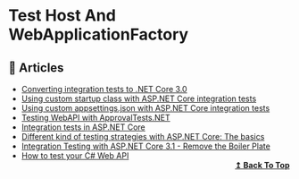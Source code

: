 # Test Host And WebApplicationFactory

## 📝 Articles

- [Converting integration tests to .NET Core 3.0](https://andrewlock.net/converting-integration-tests-to-net-core-3/)
- [Using custom startup class with ASP.NET Core integration tests](https://gunnarpeipman.com/aspnet-core-integration-test-startup/)
- [Using custom appsettings.json with ASP.NET Core integration tests](https://gunnarpeipman.com/aspnet-core-integration-tests-appsettings/)
- [Testing WebAPI with ApprovalTests.NET](https://cezarypiatek.github.io/post/testing-web-api-with-approval-tests/)
- [Integration tests in ASP.NET Core](https://docs.microsoft.com/en-us/aspnet/core/test/integration-tests)
- [Different kind of testing strategies with ASP.NET Core: The basics](https://dotnetfromthemountain.com/aspnet-core-testing-strategies-the-basics/)
- [Integration Testing with ASP.NET Core 3.1 - Remove the Boiler Plate](https://adamstorr.azurewebsites.net/blog/integration-testing-with-aspnetcore-3-1-remove-the-boiler-plate)
- [How to test your C# Web API](https://timdeschryver.dev/blog/how-to-test-your-csharp-web-api)
  <div align="right">
    <b><a href="#contents">↥ Back To Top</a></b>
  </div>
